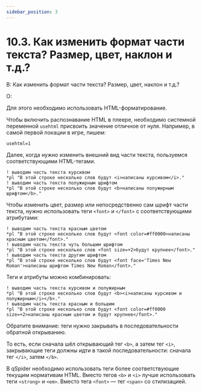 ```yaml
---
sidebar_position: 3
---
```


# 10.3. Как изменить формат части текста? Размер, цвет, наклон и т.д.?
<!-- [:faq_10_03] -->
В: Как изменить формат части текста? Размер, цвет, наклон и т.д.?

О:

Для этого необходимо использовать HTML-форматирование.

Чтобы включить распознавание HTML в плеере, необходимо системной переменной `usehtml` присвоить значение отличное от нуля. Например, в самой первой локации в игре, пишем:
```qsp
usehtml=1
```
Далее, когда нужно изменить внешний вид части текста, пользуемся соответствующими HTML-тегами.
```qsp
! выводим часть текста курсивом
*pl "В этой строке несколько слов будут <i>написаны курсивом</i>."
! выводим часть текста полужирным шрифтом
*pl "В этой строке несколько слов будут <b>написаны полужирным шрифтом</b>."
```
Чтобы изменить цвет, размер или непосредственно сам шрифт части текста, нужно использовать теги `<font>` и `</font>` с соответствующими атрибутами:
```qsp
! выводим часть текста красным цветом
*pl "В этой строке несколько слов будут <font color=#ff0000>написаны красным цветом</font>."
! выводим часть текста чуть большим шрифтом
*pl "В этой строке несколько слов <font size=+2>будут крупнее</font>."
! выводим часть текста другим шрифтом
*pl "В этой строке несколько слов будут <font face='Times New Roman'>написаны шрифтом Times New Roman</font>."
```
Теги и атрибуты можно комбинировать:
```qsp
! выводим часть текста курсивом и полужирным
*pl "В этой строке несколько слов будут <b><i>написаны курсивом и полужирным</i></b>."
! выводим часть текста красным и большим
*pl "В этой строке несколько слов будут <font color=#ff0000 size=+2>написаны красным цветом и будут крупнее</font>."
```
Обратите внимание: теги нужно закрывать в последовательности обратной открыванию.

То есть, если сначала шёл открывающий тег `<b>`, а затем тег `<i>`, закрывающие теги должны идти в такой последовательности: сначала тег `</i>`, затем `</b>`.

В qSpider необходимо использовать теги более соответствующие текущим нормативам HTML. Вместо тегов `<b>` и `<i>` лучше использовать теги `<strong>` и `<em>`. Вместо тега `<font>` — тег `<span>` со стилизацией.
